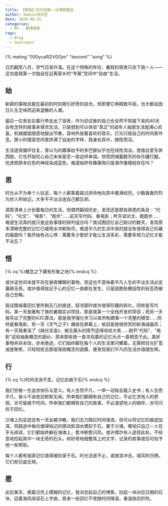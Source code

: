 ```yaml
---
title: 【随笔】时光刻痕——记博客重启
author: Gemini向光性
date: 2020-08-25
categories: 
  - MY - 感悟随笔
tags: 
  - Blog
  - Sentiment
---
```


{% meting "000ycaRl2V0Ojm" "tencent" "song" %}

日历翻至八月，空气日渐升温。在这个特殊的年份，暑假的宿舍只余下我一人——这也是我第一次独自在远离家乡的“专属”空间中“自由”生活。

<!-- more -->

## 始

新颖的事物总能在最初的时刻吸引好奇的目光，但即便它再精致华丽，也大都会因日久生乏味而迎来退散的人潮。

最后一位舍友拉着行李走出了宿舍，作为初试者的自己也全然不知接下来的40天会有怎样的故事来填充生活，只是想到可以体验“真正”的成年人独居生活就满心欢喜。机械键盘随意地敲出节奏，音响外放着喜欢的音乐，灯光只按自己的时间表作息。狭小的寝室空间里挤满了自由的字样，我身处其中，随性而活。

生活逐渐循环往复，曾以为的趣事给予的多巴胺似乎也在线性消淡。思维总爱东奔西跑，它也开始忧心自己未来是否一直这样单调。惊慌把储蓄数天的存乐罐打翻，忧虑把原本红色的神经染成蓝色，难道始终有趣事物只是海市蜃楼般存在吗？

## 思

时光从不为单个人驻足，每个人都乘着路过拼命地向其中塞满经历。少数轰轰烈烈为世人所铭记，大多平平淡淡连自己都忘却。

滴答清单上计划着每日的生活，但偶然翻阅历史，发现还是那些熟悉的条目：“代码”、“论文”、“电影”、“跑步”......前天写代码、看电影；昨天读论文、跑跑步.....难道生活真的就只是这些事情的排列组合吗？我试图回忆自己刚过的数天，发现原本清晰完整的记忆已被雨水冲刷殆尽。难道平凡的生活中真的就没有值得自己珍藏的画面吗？我开始有点心悸：需要多少爱好才能让生活多彩，需要多努力记忆才能不淡忘？

## 悟

{% cq %}概念之下藏有形象之地{% endcq %}

或许这世间本就不存在昼夜耀眼的事物，但这也不意味着平凡人生的平淡生活必定庸碌无奇。或许值得铭记于心的记忆一直都在发生，只是因那些概括性的标签而被自己忽略。

我试图缘着回忆里所剩无几的痕迹，探寻那时或许值得珍藏的碎片。同样是写代码，某一天我重构了我的暑期实训项目，那是我第一个全栈开发的项目；而另一天我写出了完整的A3C算法，那是我学强化学习以来所构建第一个完整的模型......同样是看电影，有一天《天气之子》播放在屏幕上，依旧是我很欣赏的新海诚画风；有一天我重温了《越光宝盒》，被无厘头的情节逗得哈哈大笑......掀开“代码”、“电影”这些抽象概念的面纱，原来那些我一直寻找着的记忆光点一直栖息于此。美好事物并非永恒，亦未绝迹，它们始终都在每个人的生活里闪耀着。无需把目光扩宽或是聚焦，只轻轻抚去那层笼统概念的遮蔽，便发现我们平凡的生活亦熠熠生辉。

## 行

{% cq %}时间流淌不息，记忆刻痕于石{% endcq %}

我们穷极一生追求快乐与意义。有人生而不凡，一举一动皆会载入史书；有人生而平凡，奋斗不渝依旧默默无闻。所幸我们都拥有自己的记忆，不必乞求他人的旁观，亦可留痕于时间。所幸我们都拥有自己的故事，不必渴望他人的相伴，亦可闪烁于回忆。

沙滩上的足迹总有一天会被冲散，我们无力阻拦时间海浪，但可以将记忆的痕迹加深。将路途中每份值得铭记的感动和泪水镌刻于石，置于沙滩。哪怕只自己一人在乎与阅读，它们都始终躺在海滩上，愈冲刷愈闪亮。或许偶尔有人途径此处，不经意地捡起其中一块无奇的石头，却好奇地细瞥其上的文字，记录的故事或恰可给予他一些帮助。

每个人都有独家记忆值得被刻录于石。时光流逝不止，或骇浪冲击，或风吹日晒，它们却日益生辉。

## 愿

此后某天，携着日历上模糊的记忆，我浏览起自己的博客。捡起一块对应日期的石块，迎着海风阅读石上字痕，原来一些回忆不曾随时间降温，重温依旧炽热。
